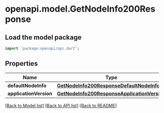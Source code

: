 # openapi.model.GetNodeInfo200Response

## Load the model package
```dart
import 'package:openapi/api.dart';
```

## Properties
Name | Type | Description | Notes
------------ | ------------- | ------------- | -------------
**defaultNodeInfo** | [**GetNodeInfo200ResponseDefaultNodeInfo**](GetNodeInfo200ResponseDefaultNodeInfo.md) |  | [optional] 
**applicationVersion** | [**GetNodeInfo200ResponseApplicationVersion**](GetNodeInfo200ResponseApplicationVersion.md) |  | [optional] 

[[Back to Model list]](../README.md#documentation-for-models) [[Back to API list]](../README.md#documentation-for-api-endpoints) [[Back to README]](../README.md)


